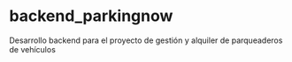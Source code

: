 # backend_parkingnow
Desarrollo backend para el proyecto de gestión y alquiler de parqueaderos de vehículos
